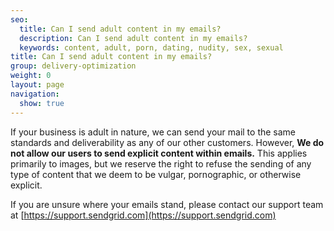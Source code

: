```yaml
---
seo:
  title: Can I send adult content in my emails?
  description: Can I send adult content in my emails?
  keywords: content, adult, porn, dating, nudity, sex, sexual
title: Can I send adult content in my emails?
group: delivery-optimization
weight: 0
layout: page
navigation:
  show: true
---
```


If your business is adult in nature, we can send your mail to the same standards and deliverability as any of our other customers. However, **We do not allow our users to send explicit content within emails.** This applies primarily to images, but we reserve the right to refuse the sending of any type of content that we deem to be vulgar, pornographic, or otherwise explicit.

If you are unsure where your emails stand, please contact our support team at [https://support.sendgrid.com](https://support.sendgrid.com)

